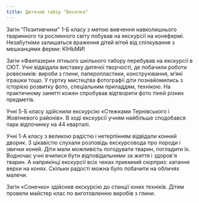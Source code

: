 ```yaml
---
title: Дитячий табір "Веселка"
---
```


Загін "Позитивчики" 1-Б класу з метою вивчення навколишнього тваринного та рослинного світу побував на екскурсії на конефермі. Незабутніми залишаться враження дітей вітей від спілкування з мешканцями ферми: КІНЬМИ!

<slideshow id="_/72157668857797311" />

Загін «Фантазери» літнього шкільного табору перебував на екскурсії в СЮТ. Учні відвідали виставку дитячої творчості, де побачили роботи ровесників: вироби з глини, паперопластики, конструювання, м’які іграшки тощо. У гуртку мистецтва фотографії діти познайомились з історією розвитку фото, спеціальним приладдям, технікою. На практичному занятті кожен спробував відтворити фото тіней різних предметів.

<slideshow id="_/72157666670732084" />

Учні 5-Б класу здійснили екскурсію «Стежками Тернівського і Жовтневого районів». В ході екскурсії учням найбільше сподобався парк відпочинку на 44 кварталі.

<slideshow id="_/72157668937102692" />

Учні 1-А класу з великою радістю і нетерпінням відвідали конний дворик. З цікавістю слухали розповідь екскурсовода про породи і звички коней. Діти мали можливість погодувати тварин, погладити їх. Водночас учні вчилися бути відповідальними за життя і здоров'я тварин. А наприкінці екскурсії всіх чеках приємний сюрприз: катання верхи на конях. Скільки радості можна було побачити на обличях малечи.

<slideshow id="_/72157666888044644" />

Загін «Сонечко» здійснив екскурсію до станції юних техніків. Дітям провели майстер клас по виготовленню виробів з глини.

<slideshow id="_/72157669431004736" />
